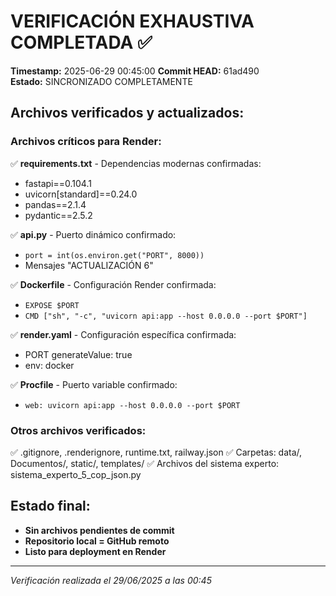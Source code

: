 # VERIFICACIÓN EXHAUSTIVA COMPLETADA ✅

**Timestamp:** 2025-06-29 00:45:00
**Commit HEAD:** 61ad490  
**Estado:** SINCRONIZADO COMPLETAMENTE

## Archivos verificados y actualizados:

### Archivos críticos para Render:
✅ **requirements.txt** - Dependencias modernas confirmadas:
- fastapi==0.104.1
- uvicorn[standard]==0.24.0  
- pandas==2.1.4
- pydantic==2.5.2

✅ **api.py** - Puerto dinámico confirmado:
- `port = int(os.environ.get("PORT", 8000))`
- Mensajes "ACTUALIZACIÓN 6"

✅ **Dockerfile** - Configuración Render confirmada:
- `EXPOSE $PORT`
- `CMD ["sh", "-c", "uvicorn api:app --host 0.0.0.0 --port $PORT"]`

✅ **render.yaml** - Configuración específica confirmada:
- PORT generateValue: true
- env: docker

✅ **Procfile** - Puerto variable confirmado:
- `web: uvicorn api:app --host 0.0.0.0 --port $PORT`

### Otros archivos verificados:
✅ .gitignore, .renderignore, runtime.txt, railway.json
✅ Carpetas: data/, Documentos/, static/, templates/
✅ Archivos del sistema experto: sistema_experto_5_cop_json.py

## Estado final:
- **Sin archivos pendientes de commit**
- **Repositorio local = GitHub remoto**
- **Listo para deployment en Render**

---
*Verificación realizada el 29/06/2025 a las 00:45*
